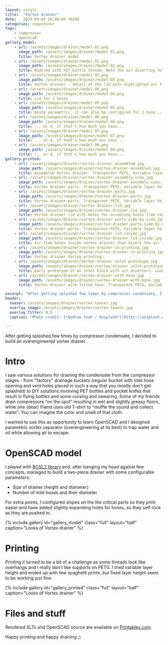 ```yaml
---
layout: single
title:  "Vortex drainer"
date:   2023-04-04 16:48:00 +0100
categories: compressor
tags: 
    - compressor
    - openscad
gallery_model:
    - url: /assets/images/drainer/model-01.png
      image_path: /assets/images/drainer/model-01.png
      title: Vortex drainer model
    - url: /assets/images/drainer/model-02.png
      image_path: /assets/images/drainer/model-02.png
      title: Modeled with PET bottle thread. Note the air diverting holes inside the lid. 
    - url: /assets/images/drainer/model-03.png
      image_path: /assets/images/drainer/model-03.png
      title: Vortex drainer - detail of the lid with highlighted air flow channels
    - url: /assets/images/drainer/model-04.png
      image_path: /assets/images/drainer/model-04.png
      title: Lid for 3 hoses. 
    - url: /assets/images/drainer/model-05.png
      image_path: /assets/images/drainer/model-05.png
      title: Being parametric, it can also be configured for 1 hose... 
    - url: /assets/images/drainer/model-06.png
      image_path: /assets/images/drainer/model-06.png
      title: ... or 4, if that's how much you have... 
    - url: /assets/images/drainer/model-07.png  
      image_path: /assets/images/drainer/model-07.png
      title: ... or 4, if that's how much you have... 
    - url: /assets/images/drainer/model-08.png  
      image_path: /assets/images/drainer/model-08.png
      title: ... or 4, if that's how much you have... 
gallery_printed:
    - url: /assets/images/drainer/vortex-drainer-assembled.jpg
      image_path: /assets/images/drainer/vortex-drainer-assembled.jpg
      title: Assembled Vortex drainer. Transparent PETG, Variable layer height.
    - url: /assets/images/drainer/vortex-drainer-assembly-view.jpg
      image_path: /assets/images/drainer/vortex-drainer-assembly-view.jpg
      title: Vortex drainer parts. Transparent PETG, Variable layer height.  
    - url: /assets/images/drainer/vortex-drainer-parts.jpg
      image_path: /assets/images/drainer/vortex-drainer-parts.jpg
      title: Vortex drainer parts. Transparent PETG, Variable layer height.
    - url: /assets/images/drainer/vortex-drainer-lid.jpg
      image_path: /assets/images/drainer/vortex-drainer-lid.jpg
      title: Vortex drainer lid with holes for accepting hoses from compressor condensate drain. Transparent PETG, Variable layer height.
    - url: /assets/images/drainer/vortex-drainer-parts-side-by-side.jpg
      image_path: /assets/images/drainer/vortex-drainer-parts-side-by-side.jpg
      title: Vortex drainer parts. Transparent PETG, Variable layer height.  
    - url: /assets/images/drainer/vortex-drainer-lid-inside.jpg
      image_path: /assets/images/drainer/vortex-drainer-lid-inside.jpg
      title: Air flow holes inside vortex drainer that divert the air towards outside walls. Transparent PETG, Variable layer height.
    - url: /assets/images/drainer/vortex-drainer-in-printing.jpg
      image_path: /assets/images/drainer/vortex-drainer-in-printing.jpg
      title: Vortex drainer during printing.
    - url: /assets/images/drainer/vortex-drainer-inlet-prototype.jpg
      image_path: /assets/images/drainer/vortex-drainer-inlet-prototype.jpg
      title: Early prototype of an inlet block with air diverters. Looks cool but took ages to print. White PETG, 0.20mm.
    - url: /assets/images/drainer/vortex-drainer-with-hose.jpg
      image_path: /assets/images/drainer/vortex-drainer-with-hose.jpg
      title: Vortex drainer with fitted hose. Transparent PETG, Variable layer height.

excerpt: "After getting splashed few times by compressor condensate, I decided to build an overengineered vortex drainer."
header: 
  teaser: /assets/images/drainer/vortex-teaser.jpg
  overlay_image: /assets/images/drainer/vortex-teaser.jpg
  overlay_filter: 0.5
  caption: "Photo credit: [*Andrew Teoh / Unsplash*](https://unsplash.com/photos/8I_URI_FGu0?utm_source=unsplash&utm_medium=referral&utm_content=creditShareLink)"

---
```

After getting splashed few times by compressor condensate, I decided to build an overengineered vortex drainer.

# Intro 

I saw various solutions for draining the condensate from the compressor stages - from "factory" drainage buckets (regular bucket with inlet hose opening and vent holes placed in such a way that you mostly don't get splashed) to DIY solutions involving PET bottles and pocket knifes that result in flying bottles and some cursing and swearing. Some of my friends drain compressors "on the spot" resulting in wet and slightly greasy floors, while one (dear) friend uses old T-shirt to "muffle the sound and collect water". You can imagine the color and smell of that cloth.

I wanted to use this as opportunity to learn OpenSCAD and I designed parametric vortex separator (overengineering at its best) to trap water and oil while allowing air to escape. 

# OpenSCAD model

I played with [BOSL2 library](https://github.com/revarbat/BOSL2) and, after banging my head against few concepts, managed to build a two-piece drainer with some configurable parameters: 
 - Size of drainer (height and diameter)
 - Number of inlet hoses and their diameter 

For extra points, I configured slopes on the the critical parts so they print easier and have added slightly expanding holes for hoses, so they self-lock as they are pushed in.

{% include gallery id="gallery_model" class="full" layout="half" caption="Looks of Vortex drainer" %}

# Printing 

Printing it turned to be a bit of a challenge as some threads look like overhangs and I really don't like supports on PETG. I tried variable layer height and ended up with few spaghetti prints, but fixed layer height seem to be working just fine. 

{% include gallery id="gallery_printed" class="full" layout="half" caption="Looks of Vortex drainer" %}

# Files and stuff

Rendered SLTs and OpenSCAD source are available on [Printables.com](https://www.printables.com/model/443598-vortex-condensate-drainer). 

Happy printing and happy draining ;) 